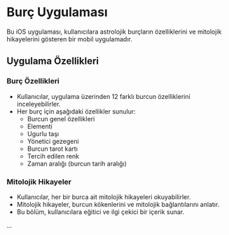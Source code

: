 # Burç Uygulaması

Bu iOS uygulaması, kullanıcılara astrolojik burçların özelliklerini ve mitolojik hikayelerini gösteren bir mobil uygulamadır.

## Uygulama Özellikleri

### Burç Özellikleri

- Kullanıcılar, uygulama üzerinden 12 farklı burcun özelliklerini inceleyebilirler.
- Her burç için aşağıdaki özellikler sunulur:
  - Burcun genel özellikleri
  - Elementi
  - Ugurlu taşı
  - Yönetici gezegeni
  - Burcun tarot kartı
  - Tercih edilen renk
  - Zaman aralığı (burcun tarih aralığı)

### Mitolojik Hikayeler

- Kullanıcılar, her bir burca ait mitolojik hikayeleri okuyabilirler.
- Mitolojik hikayeler, burcun kökenlerini ve mitolojik bağlantılarını anlatır.
- Bu bölüm, kullanıcılara eğitici ve ilgi çekici bir içerik sunar.

...


